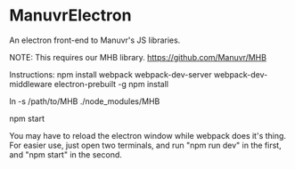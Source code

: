 # ManuvrElectron
An electron front-end to Manuvr's JS libraries.

NOTE:  This requires our MHB library.  https://github.com/Manuvr/MHB

Instructions:
  npm install webpack webpack-dev-server webpack-dev-middleware electron-prebuilt -g
  npm install

  ln -s /path/to/MHB ./node_modules/MHB

  npm start

  You may have to reload the electron window while webpack does it's thing.  For easier
  use, just open two terminals, and run "npm run dev" in the first, and "npm start" in the second.
